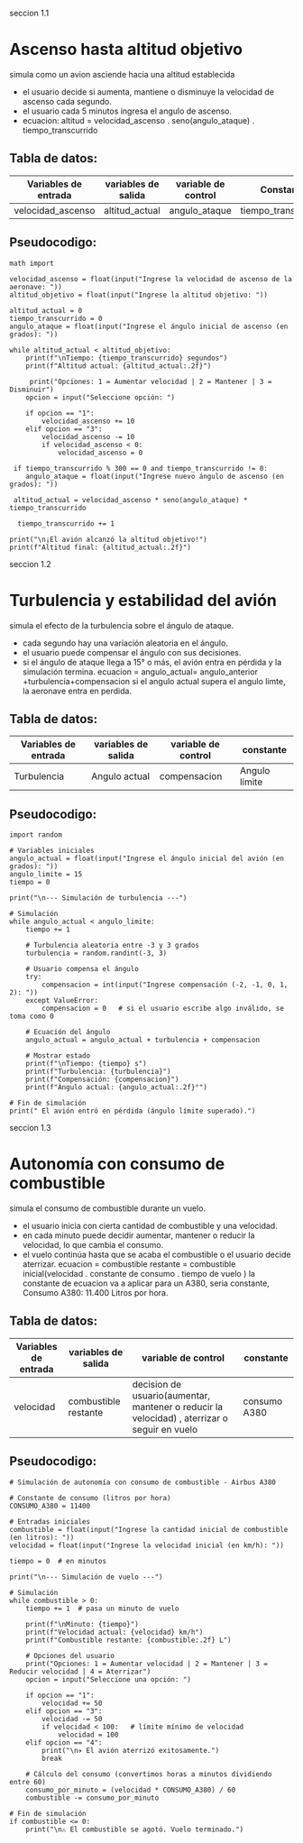  seccion 1.1 
 # Ascenso hasta altitud objetivo

simula como un avion asciende hacia una altitud establecida
- el usuario decide si aumenta, mantiene o disminuye la velocidad de ascenso cada segundo.
- el usuario cada 5 minutos ingresa el angulo de ascenso.
- ecuacion: altitud = velocidad_ascenso . seno(angulo_ataque) . tiempo_transcurrido
## Tabla de datos:

| Variables de entrada | variables de salida | variable de control | Constante |
|----------------------|---------------------|---------------------|-----------|
| velocidad_ascenso | altitud_actual | angulo_ataque | tiempo_transcurrido |

## Pseudocodigo:

``` 
math import

velocidad_ascenso = float(input("Ingrese la velocidad de ascenso de la aeronave: "))
altitud_objetivo = float(input("Ingrese la altitud objetivo: "))

altitud_actual = 0
tiempo_transcurrido = 0
angulo_ataque = float(input("Ingrese el ángulo inicial de ascenso (en grados): "))

while altitud_actual < altitud_objetivo:
    print(f"\nTiempo: {tiempo_transcurrido} segundos")
    print(f"Altitud actual: {altitud_actual:.2f}")

     print("Opciones: 1 = Aumentar velocidad | 2 = Mantener | 3 = Disminuir")
    opcion = input("Seleccione opción: ")

    if opcion == "1":
        velocidad_ascenso += 10
    elif opcion == "3":
        velocidad_ascenso -= 10
        if velocidad_ascenso < 0:  
            velocidad_ascenso = 0

 if tiempo_transcurrido % 300 == 0 and tiempo_transcurrido != 0:
    angulo_ataque = float(input("Ingrese nuevo ángulo de ascenso (en grados): "))

 altitud_actual = velocidad_ascenso * seno(angulo_ataque) * tiempo_transcurrido

  tiempo_transcurrido += 1

print("\n¡El avión alcanzó la altitud objetivo!")
print(f"Altitud final: {altitud_actual:.2f}")

```   


seccion 1.2
#  Turbulencia y estabilidad del avión

simula el efecto de la turbulencia sobre el ángulo de ataque.
- cada segundo hay una variación aleatoria en el ángulo.
- el usuario puede compensar el ángulo con sus decisiones.
- si el ángulo de ataque llega a 15° o más, el avión entra en pérdida y la simulación termina.
ecuacion = angulo_actual​= angulo_anterior​+turbulencia+compensacion
si el angulo actual supera el angulo limte, la aeronave entra en perdida.
## Tabla de datos:

| Variables de entrada | variables de salida | variable de control |constante|
|----------------------|---------------------|---------------------|---------|
|Turbulencia  | Angulo actual | compensacion | Angulo limite |

## Pseudocodigo:

```  
import random

# Variables iniciales
angulo_actual = float(input("Ingrese el ángulo inicial del avión (en grados): "))
angulo_limite = 15
tiempo = 0

print("\n--- Simulación de turbulencia ---")

# Simulación
while angulo_actual < angulo_limite:
    tiempo += 1

    # Turbulencia aleatoria entre -3 y 3 grados
    turbulencia = random.randint(-3, 3)

    # Usuario compensa el ángulo
    try:
        compensacion = int(input("Ingrese compensación (-2, -1, 0, 1, 2): "))
    except ValueError:
        compensacion = 0   # si el usuario escribe algo inválido, se toma como 0

    # Ecuación del ángulo
    angulo_actual = angulo_actual + turbulencia + compensacion

    # Mostrar estado
    print(f"\nTiempo: {tiempo} s")
    print(f"Turbulencia: {turbulencia}")
    print(f"Compensación: {compensacion}")
    print(f"Ángulo actual: {angulo_actual:.2f}°")

# Fin de simulación
print(" El avión entró en pérdida (ángulo límite superado).")

```  
seccion 1.3
# Autonomía con consumo de combustible

simula el consumo de combustible durante un vuelo.
- el usuario inicia con cierta cantidad de combustible y una velocidad.
- en cada minuto puede decidir aumentar, mantener o reducir la velocidad, lo que cambia el consumo.
- el vuelo continúa hasta que se acaba el combustible o el usuario decide aterrizar.
ecuacion = combustible restante = combustible inicial(velocidad . constante de consumo . tiempo de vuelo )
la constante de ecuacion va a aplicar para un A380, seria constante, Consumo A380: 11.400 Litros por hora.
## Tabla de datos:

| Variables de entrada | variables de salida | variable de control | constante |
|----------------------|---------------------|---------------------|-----------|
| velocidad | combustible restante | decision de usuario(aumentar, mantener o reducir la velocidad)   , aterrizar o seguir en vuelo | consumo A380 |

## Pseudocodigo:

```
# Simulación de autonomía con consumo de combustible - Airbus A380

# Constante de consumo (litros por hora)
CONSUMO_A380 = 11400  

# Entradas iniciales
combustible = float(input("Ingrese la cantidad inicial de combustible (en litros): "))
velocidad = float(input("Ingrese la velocidad inicial (en km/h): "))

tiempo = 0  # en minutos

print("\n--- Simulación de vuelo ---")

# Simulación
while combustible > 0:
    tiempo += 1  # pasa un minuto de vuelo

    print(f"\nMinuto: {tiempo}")
    print(f"Velocidad actual: {velocidad} km/h")
    print(f"Combustible restante: {combustible:.2f} L")

    # Opciones del usuario
    print("Opciones: 1 = Aumentar velocidad | 2 = Mantener | 3 = Reducir velocidad | 4 = Aterrizar")
    opcion = input("Seleccione una opción: ")

    if opcion == "1":
        velocidad += 50
    elif opcion == "3":
        velocidad -= 50
        if velocidad < 100:   # límite mínimo de velocidad
            velocidad = 100
    elif opcion == "4":
        print("\n✈ El avión aterrizó exitosamente.")
        break

    # Cálculo del consumo (convertimos horas a minutos dividiendo entre 60)
    consumo_por_minuto = (velocidad * CONSUMO_A380) / 60
    combustible -= consumo_por_minuto

# Fin de simulación
if combustible <= 0:
    print("\n⚠ El combustible se agotó. Vuelo terminado.")
```
